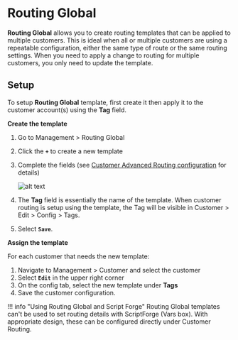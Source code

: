 # Routing Global
**Routing Global** allows you to create routing templates that can be applied to multiple customers. This is ideal when all or multiple customers are using a repeatable configuration, either the same type of route or the same routing settings. When you need to apply a change to routing for multiple customers, you only need to update the template. 

## Setup
To setup **Routing Global** template, first create it then apply it to the customer account(s) using the **Tag** field. 

**Create the template**

1. Go to Management > Routing Global
2. Click the **`+`** to create a new template
3. Complete the fields (see [Customer Advanced Routing configuration](https://docs.connexcs.com/customer/routing/#configure-routing) for details)

    ![alt text][routing-global]

4. The **Tag** field is essentially the name of the template. When customer routing is setup using the template, the Tag will be visible in Customer > Edit > Config > Tags.
5. Select **`Save`**.

**Assign the template**

For each customer that needs the new template:

1. Navigate to Management > Customer and select the customer
2. Select **`Edit`** in the upper right corner
3. On the config tab, select the new template under **Tags**
4. Save the customer configuration. 


!!! info "Using Routing Global and Script Forge"
    Routing Global templates can't be used to set routing details with ScriptForge (Vars box). With appropriate design, these can be configured directly under Customer Routing.

[routing-global]: /misc/img/routing-global1.png "Edit Global Routing"
